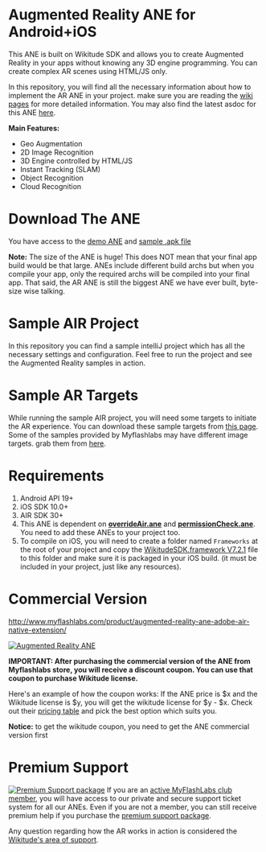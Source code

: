 # Augmented Reality ANE for Android+iOS

This ANE is built on Wikitude SDK and allows you to create Augmented Reality in your apps without knowing any 3D engine programming. You can create complex AR scenes using HTML/JS only.

In this repository, you will find all the necessary information about how to implement the AR ANE in your project. make sure you are reading the [wiki pages](https://github.com/myflashlab/AR-ANE-Samples/wiki) for more detailed information. You may also find the latest asdoc for this ANE [here](http://myflashlab.github.io/asdoc/com/myflashlab/air/extensions/ar/package-detail.html).

**Main Features:**

* Geo Augmentation
* 2D Image Recognition
* 3D Engine controlled by HTML/JS
* Instant Tracking (SLAM)
* Object Recognition
* Cloud Recognition

# Download The ANE

You have access to the [demo ANE](https://www.myflashlabs.com/anelab/ar1141.ane) and [sample .apk file](https://drive.google.com/drive/folders/0B7eHG2CEml2TN3B5emFxYlNkQXM?usp=sharing)

**Note:** The size of the ANE is huge! This does NOT mean that your final app build would be that large. ANEs include different build archs but when you compile your app, only the required archs will be compiled into your final app. That said, the AR ANE is still the biggest ANE we have ever built, byte-size wise talking.

# Sample AIR Project

In this repository you can find a sample intelliJ project which has all the necessary settings and configuration. Feel free to run the project and see the Augmented Reality samples in action.

# Sample AR Targets

While running the sample AIR project, you will need some targets to initiate the AR experience. You can download these sample targets from [this page](https://www.wikitude.com/external/doc/documentation/7.2.1/ios/targetimages.html#target-images). Some of the samples provided by Myflashlabs may have different image targets. grab them from [here](https://github.com/myflashlab/AR-ANE-Samples/tree/master/targets).

# Requirements

1. Android API 19+
2. iOS SDK 10.0+
3. AIR SDK 30+
4. This ANE is dependent on **[overrideAir.ane](https://github.com/myflashlab/common-dependencies-ANE/tree/master/overridAir)** and **[permissionCheck.ane](https://github.com/myflashlab/PermissionCheck-ANE/tree/master/AIR/lib)**. You need to add these ANEs to your project too.
5. To compile on iOS, you will need to create a folder named ```Frameworks``` at the root of your project and copy the [WikitudeSDK.framework V7.2.1](https://github.com/myflashlab/AR-ANE-Samples/blob/master/Wikitude_iOS_SDK.zip) file to this folder and make sure it is packaged in your iOS build. (it must be included in your project, just like any resources).

# Commercial Version
http://www.myflashlabs.com/product/augmented-reality-ane-adobe-air-native-extension/

[![Augmented Reality ANE](https://www.myflashlabs.com/wp-content/uploads/2015/11/product_adobe-air-ane-augmented-reality-595x738.jpg)](http://www.myflashlabs.com/product/augmented-reality-ane-adobe-air-native-extension/)

**IMPORTANT: After purchasing the commercial version of the ANE from Myflashlabs store, you will receive a discount coupon. You can use that coupon to purchase Wikitude license.**

Here's an example of how the coupon works: If the ANE price is $x and the Wikitude license is $y, you will get the wikitude license for $y - $x. Check out their [pricing table](https://www.wikitude.com/store/) and pick the best option which suits you.

**Notice:** to get the wikitude coupon, you need to get the ANE commercial version first

# Premium Support #
[![Premium Support package](https://www.myflashlabs.com/wp-content/uploads/2016/06/professional-support.jpg)](https://www.myflashlabs.com/product/myflashlabs-support/)
If you are an [active MyFlashLabs club member](https://www.myflashlabs.com/product/myflashlabs-club-membership/), you will have access to our private and secure support ticket system for all our ANEs. Even if you are not a member, you can still receive premium help if you purchase the [premium support package](https://www.myflashlabs.com/product/myflashlabs-support/).

Any question regarding how the AR works in action is considered the [Wikitude's area of support](https://support.wikitude.com/support/home).